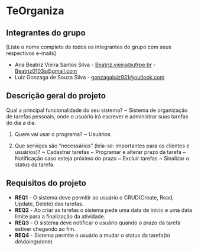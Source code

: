 # TeOrganiza

## Integrantes do grupo 
[Liste o nome completo de todos os integrantes do grupo com seus respectivos e-mails]
 * Ana Beatriz Vieira Santos Silva - Beatriz.vieira@ufrpe.br - Beatriz0103s@gmail.com
 *  Luiz Gonzaga de Souza Silva - gonzagaluiz931@outlook.com

## Descrição geral do projeto 
Qual a principal funcionalidade do seu sistema? 
~ Sistema de organização de tarefas pessoais, onde o usuário irá escrever e administrar suas tarefas do dia a dia.

 1. Quem vai usar o programa? 
~ Usuários

 2. Que serviços são “necessários” (leia-se: importantes para os clientes e usuários)?
~ Cadastrar tarefas
~ Programar e alterar prazo da tarefa
~ Notificação caso esteja próximo do prazo
~ Excluir tarefas
~ Sinalizar o status da tarefa.
 


## Requisitos do projeto
* **REQ1** - O sistema deve permitir ao usuário o CRUD(Create, Read, Update, Delete) das tarefas. 
* **REQ2** - Ao criar as tarefas o sistema pede uma data de início e uma data limite para a finalização da atividade.
* **REQ3** - O sistema deve notificar o usuário quando o prazo da tarefa estiver chegando ao fim.
* **REQ4** - Sistema permite o usuário a mudar o status da tarefa(to do\doing\done)
